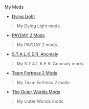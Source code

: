 
My Mods

- [Dying Light](./dying-light)
> My Dying Light mods.
- [PAYDAY 2 Mods](./payday-2)
> My PAYDAY 2 mods.
- [S.T.A.L.K.E.R. Anomaly](./stalker-anomaly)
> My S.T.A.L.K.E.R. Anomaly mods.
- [Team Fortress 2 Mods](./team-fortress-2)
> My Team Fortress 2 mods.
- [The Outer Worlds Mods](./the-outer-worlds)
> My Outer Worlds mods.